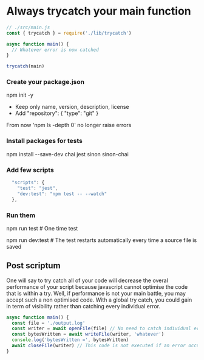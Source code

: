 # Always trycatch your main function

```javascript
// ./src/main.js
const { trycatch } = require('./lib/trycatch')

async function main() {
  // Whatever error is now catched
}

trycatch(main)
```

### Create your package.json

npm init -y

* Keep only name, version, description, license
* Add "repository": { "type": "git" }

From now 'npm ls -depth 0' no longer raise errors

### Install packages for tests

npm install --save-dev chai jest sinon sinon-chai

### Add few scripts

```javascript
  "scripts": {
    "test": "jest",
    "dev:test": "npm test -- --watch"
  },
```

### Run them

npm run test # One time test

npm run dev:test # The test restarts automatically every time a source file is saved

## Post scriptum

One will say to try catch all of your code will decrease the overal performance of your script because javascript cannot optimise the code that is within a try.
Well, if performance is not your main battle, you may accept such a non optimised code.
With a global try catch, you could gain in term of visibility rather than catching every individual error.

```javascript
async function main() {
  const file = './output.log'
  const writer = await openFile(file) // No need to catch individual error here
  const bytesWritten = await writeFile(writer, 'whatever')
  console.log('bytesWritten =', bytesWritten)
  await closeFile(writer) // This code is not executed if an error occured in previous async functions
}
```
